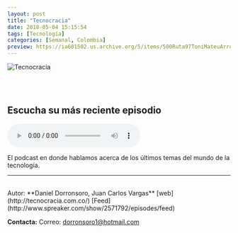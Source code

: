 ```yaml
---
layout: post
title: "Tecnocracia"
date: 2018-05-04 15:15:54
tags: [Tecnología]
categories: [Semanal, Colombia]
preview: https://ia601502.us.archive.org/5/items/500Ruta97ToniMateuArrom/300TecnocraciaLogo-DanielDorronsoro.png
---
```


![Tecnocracia](https://ia601502.us.archive.org/5/items/500Ruta97ToniMateuArrom/500TecnocraciaLogo-DanielDorronsoro.png)

<br/>
<br/>

## Escucha su más reciente episodio

<!--reproductor-feed=http://www.spreaker.com/show/2571792/episodes/feed-->
<!--reproductor-start-->
<audio id="audio" preload="auto" controls="" src="http://dts.podtrac.com/redirect.mp3/api.spreaker.com/download/episode/16134100/tecnocracia_50.mp3"></audio>
<!--reproductor-end-->

El podcast en donde hablamos acerca de los últimos temas del mundo de la tecnología.  

_ _ _
<br>
Autor: **Daniel Dorronsoro, Juan Carlos Vargas**  
[web](http://tecnocracia.com.co/)  
[Feed](http://www.spreaker.com/show/2571792/episodes/feed)  


**Contacta:**
Correo: [dorronsoro1@hotmail.com](mailto:dorronsoro1@hotmail.com)  
